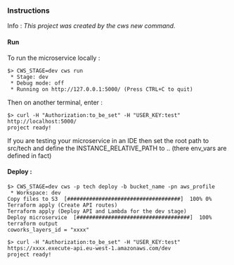 ### Instructions

Info : *This project was created by the cws new command.*

#### Run

To run the microservice locally :

```
$> CWS_STAGE=dev cws run
 * Stage: dev
 * Debug mode: off
 * Running on http://127.0.0.1:5000/ (Press CTRL+C to quit)
```
Then on another terminal, enter :

```
$> curl -H "Authorization:to_be_set" -H "USER_KEY:test" http://localhost:5000/
project ready!
```

If you are testing your microservice in an IDE then set the root path to src/tech and
define the INSTANCE_RELATIVE_PATH to .. (there env_vars are defined in fact)

#### Deploy :

```
$> CWS_STAGE=dev cws -p tech deploy -b bucket_name -pn aws_profile
 * Workspace: dev
Copy files to S3  [####################################]  100% 0%
Terraform apply (Create API routes)                              
Terraform apply (Deploy API and Lambda for the dev stage)        
Deploy microservice  [####################################]  100%
terraform output
coworks_layers_id = "xxxx"

$> curl -H "Authorization:to_be_set" -H "USER_KEY:test" https://xxxx.execute-api.eu-west-1.amazonaws.com/dev
project ready!
```
